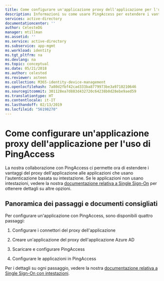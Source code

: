 ```yaml
---
title: Come configurare un'applicazione proxy dell'applicazione per l'uso di PingAccess | Microsoft Docs
description: Informazioni su come usare PingAccess per estendere i vantaggi del proxy dell'applicazione alle applicazioni che usano l'autenticazione basata su intestazione
services: active-directory
documentationcenter: ''
author: CelesteDG
manager: mtillman
ms.assetid: ''
ms.service: active-directory
ms.subservice: app-mgmt
ms.workload: identity
ms.tgt_pltfrm: na
ms.devlang: na
ms.topic: conceptual
ms.date: 05/21/2018
ms.author: celested
ms.reviewer: asteen
ms.collection: M365-identity-device-management
ms.openlocfilehash: 7a80d2fbf42cad333ba8779973be3a9710210646
ms.sourcegitcommit: 301128ea7d883d432720c64238b0d28ebe9aed59
ms.translationtype: HT
ms.contentlocale: it-IT
ms.lasthandoff: 02/13/2019
ms.locfileid: "56198270"
---
```

# <a name="how-to-configure-an-application-proxy-application-to-use-pingaccess"></a>Come configurare un'applicazione proxy dell'applicazione per l'uso di PingAccess

La nostra collaborazione con PingAccess ci permette ora di estendere i vantaggi del proxy dell'applicazione alle applicazioni che usano l'autenticazione basata su intestazione. Se le applicazioni non usano intestazioni, vedere la nostra [documentazione relativa a Single Sign-On](application-proxy-configure-single-sign-on-with-kcd.md) per ottenere dettagli su altre opzioni.

## <a name="overview-of-steps-and-recommended-documents"></a>Panoramica dei passaggi e documenti consigliati

Per configurare un'applicazione con PingAccess, sono disponibili quattro passaggi:

1.  Configurare i connettori del proxy dell'applicazione

2.  Creare un'applicazione del proxy dell'applicazione Azure AD

3.  Scaricare e configurare PingAccess

4.  Configurare le applicazioni in PingAccess

Per i dettagli su ogni passaggio, vedere la nostra [documentazione relativa a Single Sign-On con intestazioni](application-proxy-configure-single-sign-on-with-ping-access.md).
